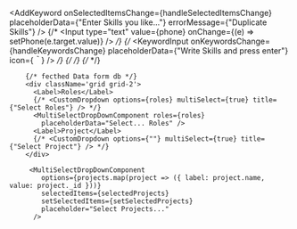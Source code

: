   <AddKeyword onSelectedItemsChange={handleSelectedItemsChange} placeholderData={"Enter Skills you like..."} errorMessage={"Duplicate Skills"} />
          {/* <Input type="text" value={phone} onChange={(e) => setPhone(e.target.value)} /> */}
          {/* <KeywordInput onKeywordsChange={handleKeywordsChange} placeholderData={"Write Skills and press enter"} icon={<svg xmlns="http://www.w3.org/2000/svg" width="1em" height="1em" viewBox="0 0 24 24"><g stroke="#1a1919" stroke-linecap="round" stroke-width="2"><path fill="#ce3b3b" fill-opacity="0" stroke-dasharray="60" stroke-dashoffset="60" d="M12 3C16.9706 3 21 7.02944 21 12C21 16.9706 16.9706 21 12 21C7.02944 21 3 16.9706 3 12C3 7.02944 7.02944 3 12 3Z"><animate fill="freeze" attributeName="stroke-dashoffset" dur="0.5s" values="60;0" /><animate fill="freeze" attributeName="fill-opacity" begin="0.8s" dur="0.15s" values="0;0.3" /></path><path fill="none" stroke-dasharray="8" stroke-dashoffset="8" d="M12 12L16 16M12 12L8 8M12 12L8 16M12 12L16 8"><animate fill="freeze" attributeName="stroke-dashoffset" begin="0.6s" dur="0.2s" values="8;0" /></path></g></svg>} />
           */}
          {/* <MultiSelectDropdown options={roles} onKeywordsChange={handleDropdeonChange} /> */}
          {/* <MultiSelectComponent onSelectedItemsChange={handleSelectedItemsChange} /> */}
        </div>


        {/* fecthed Data form db */}
        <div className='grid grid-2'>
          <Label>Roles</Label>
          {/* <CustomDropdown options={roles} multiSelect={true} title={"Select Roles"} /> */}
          <MultiSelectDropDownComponent roles={roles}
            placeholderData="Select... Roles" />
          <Label>Project</Label>
          {/* <CustomDropdown options={""} multiSelect={true} title={"Select Project"} /> */}
        </div>
  <MultiSelectDropDownComponent 
            options={roles} 
            selectedItems={selectedRoles} 
            setSelectedItems={setSelectedRoles} 
            placeholder="Select Roles..." 
          />

         <MultiSelectDropDownComponent 
            options={projects.map(project => ({ label: project.name, value: project._id }))} 
            selectedItems={selectedProjects} 
            setSelectedItems={setSelectedProjects} 
            placeholder="Select Projects..." 
          />


